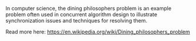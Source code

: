 In computer science, the dining philosophers problem is an example problem often used in concurrent algorithm design to illustrate synchronization issues and techniques for resolving them.

Read more here: https://en.wikipedia.org/wiki/Dining_philosophers_problem
